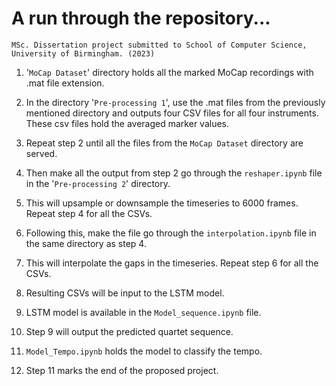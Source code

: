 # A run through the repository...
`MSc. Dissertation project submitted to School of Computer Science, University of Birmingham. (2023)`


1. '`MoCap Dataset`' directory holds all the marked MoCap recordings with .mat file extension.

2. In the directory '`Pre-processing 1`', use the .mat files from the previously mentioned directory and outputs four CSV files for all four instruments. These csv files hold the averaged marker values.

3. Repeat step 2 until all the files from the `MoCap Dataset` directory are served.

4. Then make all the output from step 2 go through the `reshaper.ipynb` file in the '`Pre-processing 2`' directory.

5. This will upsample or downsample the timeseries to 6000 frames. Repeat step 4 for all the CSVs.

6. Following this, make the file go through the `interpolation.ipynb` file in the same directory as step 4.

7. This will interpolate the gaps in the timeseries. Repeat step 6 for all the CSVs.

8. Resulting CSVs will be input to the LSTM model.

9. LSTM model is available in the `Model_sequence.ipynb` file.

10. Step 9 will output the predicted quartet sequence.

11. `Model_Tempo.ipynb` holds the model to classify the tempo.

12. Step 11 marks the end of the proposed project.



